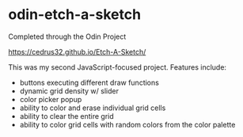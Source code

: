 # odin-etch-a-sketch

Completed through the Odin Project

https://cedrus32.github.io/Etch-A-Sketch/

This was my second JavaScript-focused project. Features include:

<ul>
  <li>buttons executing different draw functions
  <li>dynamic grid density w/ slider
  <li>color picker popup
  <li>ability to color and erase individual grid cells
  <li>ability to clear the entire grid
  <li>ability to color grid cells with random colors from the color palette
